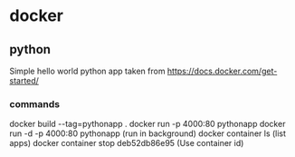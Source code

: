 # docker

## python
Simple hello world python app taken from https://docs.docker.com/get-started/

### commands
docker build --tag=pythonapp .
docker run -p 4000:80 pythonapp
docker run -d -p 4000:80 pythonapp (run in background)
docker container ls (list apps)
docker container stop deb52db86e95 (Use container id)
